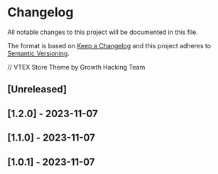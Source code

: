 # Changelog

All notable changes to this project will be documented in this file.

The format is based on [Keep a Changelog](http://keepachangelog.com/en/1.0.0/)
and this project adheres to [Semantic Versioning](http://semver.org/spec/v2.0.0.html).

// VTEX Store Theme by Growth Hacking Team

## [Unreleased]

## [1.2.0] - 2023-11-07

## [1.1.0] - 2023-11-07

## [1.0.1] - 2023-11-07

